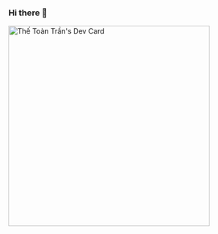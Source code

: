 ### Hi there 👋

<!--
**tranthetoan7501/tranthetoan7501** is a ✨ _special_ ✨ repository because its `README.md` (this file) appears on your GitHub profile.

Here are some ideas to get you started:

- 🔭 I’m currently working on ...
- 🌱 I’m currently learning ...
- 👯 I’m looking to collaborate on ...
- 🤔 I’m looking for help with ...
- 💬 Ask me about ...
- 📫 How to reach me: ...
- 😄 Pronouns: ...
- ⚡ Fun fact: ...
-->
<a href="https://app.daily.dev/TheToan"><img src="https://api.daily.dev/devcards/52a4fb3852764459a176faf3f461334c.png?r=a1o" width="400" alt="Thế Toàn Trần's Dev Card"/></a>
